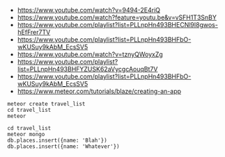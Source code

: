 
- https://www.youtube.com/watch?v=9494-2E4riQ
- https://www.youtube.com/watch?feature=youtu.be&v=vSFH1T3SnBY
- https://www.youtube.com/playlist?list=PLLnpHn493BHECNl9I8gwos-hEfFrer7TV
- https://www.youtube.com/playlist?list=PLLnpHn493BHFbO-wKUSuy9kAbM_EcsSV5
- https://www.youtube.com/watch?v=tznyQWoyxZg
- https://www.youtube.com/playlist?list=PLLnpHn493BHFYZUSK62aVycgcAouqBt7V
- https://www.youtube.com/playlist?list=PLLnpHn493BHFbO-wKUSuy9kAbM_EcsSV5
- https://www.meteor.com/tutorials/blaze/creating-an-app

```
meteor create travel_list
cd travel_list
meteor
```

```
cd travel_list
meteor mongo
db.places.insert({name: 'Blah'})
db.places.insert({name: 'Whatever'})
```